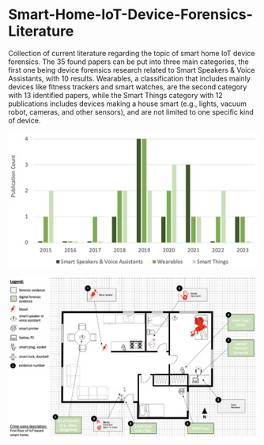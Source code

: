 # Smart-Home-IoT-Device-Forensics-Literature
Collection of current literature regarding the topic of smart home IoT device forensics. The 35 found papers can be put into three main categories, the first one being device forensics research related to Smart Speakers & Voice Assistants, with 10 results. Wearables, a classification that includes mainly devices like fitness trackers and
smart watches, are the second category with 13 identified papers, while the Smart Things category with 12 publications includes devices making a house smart (e.g., lights, vacuum robot, cameras, and other sensors), and are not limited to one specific kind of device.

![alt text](https://github.com/SF1995/Smart-Home-IoT-Device-Forensics-Literature/blob/main/publication-development.png?raw=true)

![alt text](https://github.com/SF1995/Smart-Home-IoT-Device-Forensics-Literature/blob/main/smart-home-map2.png?raw=true)
